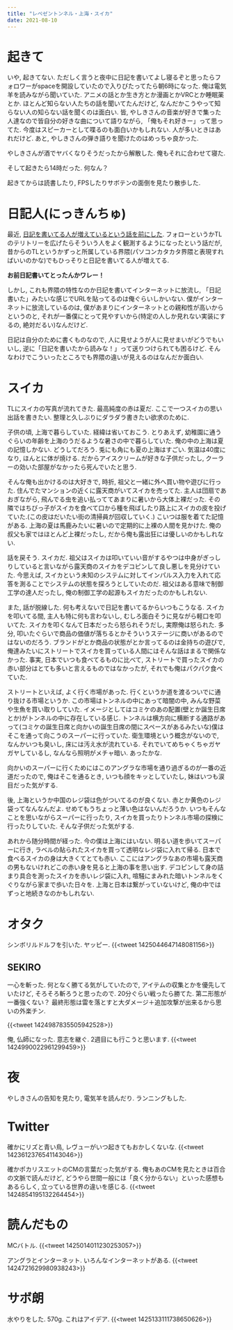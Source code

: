 ```yaml
---
title: "レペゼントンネル・上海・スイカ"
date: 2021-08-10
---
```


# 起きて
いや, 起きてない. ただしく言うと夜中に日記を書いてよし寝るぞと思ったらフォロワーがspaceを開設していたので入りびたってたら朝6時になった. 俺は電気羊を読みながら聞いていた. アニメの話とか生き方とか漫画とかVRCとか睡眠薬とか. ほとんど知らない人たちの話を聞いてたんだけど, なんだかこうやって知らない人の知らない話を聞くのは面白い. 皆, やしきさんの音楽が好きで集った人達なので皆自分の好きな曲について語りながら, 「俺もそれ好きー」って思ってた. 今度はスピーカーとして喋るのも面白いかもしれない. 人が多いときはあれだけど.
あと, やしきさんの弾き語りを聞けたのはめっちゃ良かった.

やしきさんが酒でヤバくなりそうだったから解散した. 俺もそれに合わせて寝た.

そして起きたら14時だった. 何なん？

起きてからは読書したり, FPSしたりサボテンの面倒を見たり散歩した.

# 日記人(にっきんちゅ)
最近, [日記を書いてる人が増えているという話を前にした](/post/2021-07-29). フォローというかTLのテリトリーを広げたらそういう人をよく観測するようになったという話だが, 昔からのTLというかずっと所属している界隈(パソコンカタカタ界隈と表現すればいいのかな)でもひっそりと日記を書いてる人が増えてる.

**お前日記書いてとったんかワレー！**

しかし, これも界隈の特性なのか日記を書いてインターネットに放流し, 「日記書いた」みたいな感じでURLを貼ってるのは俺ぐらいしかいない. 僕がインターネットに放流しているのは, 僕があまりにインターネットとの親和性が高いからというのと, それが一番僕にとって見やすいから(特定の人しか見れない実装にするの, 絶対だるい)なんだけど.

日記は自分のために書くものなので, 人に見せようが人に見せまいがどうでもいいし, 逆に「日記を書いたから読みな！」って送りつけられても困るけど. そんなわけでこういったところでも界隈の違いが見えるのはなんだか面白い.

# スイカ
TLにスイカの写真が流れてきた. 最高純度の赤は夏だ. ここで一つスイカの思い出話を書きたい. 整理と久しぶりにダラダラ書きたい欲求のために.

子供の頃, 上海で暮らしていた. 経緯は省いておこう. とりあえず, 幼稚園に通うぐらいの年齢を上海のうだるような暑さの中で暮らしていた. 俺の中の上海は夏の記憶しかない. どうしてだろう.
兎にも角にも夏の上海はすごい. 気温は40度になり, ほんとに体が焼ける. だからアイスクリームが好きな子供だったし, クーラーの効いた部屋がなかったら死んでいたと思う.

そんな俺も出かけるのは大好きで, 時折, 祖父と一緒に外へ買い物や遊びに行った. 住んでたマンションの近くに露天商がいてスイカを売ってた. 主人は団扇であおぎながら, 飛んでる虫を追い払っててあまりに暑いから大体上裸だった. その隣ではちびっ子がスイカを食べて口から種を飛ばしたり路上にスイカの皮を投げていた.(この皮はだいたい街の清掃員が回収していく.) こいつは服を着てた記憶がある. 上海の夏は馬鹿みたいに暑いので定期的に上裸の人間を見かけた. 俺の叔父も家ではほとんど上裸だったし, だから俺も露出狂には優しいのかもしれない.

話を戻そう. スイカだ. 祖父はスイカは叩いていい音がするやつは中身がぎっしりしていると言いながら露天商のスイカをデコピンして良し悪しを見分けていた. 今思えば, スイカという未知のシステムに対してインパルス入力を入れて応答を測ることでシステムの状態を探ろうとしていたのだ. 祖父はある意味で制御工学の達人だったし, 俺の制御工学の起源もスイカだったのかもしれない.

また, 話が脱線した. 何も考えないで日記を書いてるからいつもこうなる. スイカを叩いてる間, 主人も特に何も言わないし, むしろ面白そうに見ながら軽口を叩いてた. スイカを叩くなんて日本だったら怒られそうだし, 実際俺は怒られた. 多分, 叩いたぐらいで商品の価値が落ちるとかそういうステージに商いがあるのではないのだろう. ブランドがとか商品の状態がとか言ってるのは金持ちの遊びで, 俺達みたいにストリートでスイカを買っている人間にはそんな話はまるで関係なかった. 事実, 日本でいつも食べてるものに比べて, ストリートで買ったスイカの赤い部分はとても多いと言えるものではなかったが, それでも俺はパクパク食べていた.

ストリートといえば, よく行く市場があった. 行くというか道を渡るついでに通り抜ける市場というか. この市場はトンネルの中にあって暗闇の中, みんな野菜や生魚を買い取りしていた. イメージとしてはコミケのあの配置(壁とか誕生日席とか)がトンネルの中に存在している感じ. トンネルは横方向に横断する通路があって(コミケの誕生日席と向かいの誕生日席の間にスペースがあるみたいな)僕はそこを通って向こうのスーパーに行っていた. 衛生環境という概念がないので, なんかいつも臭いし, 床には汚え水が流れている. それでいてめちゃくちゃガヤガヤしているし, なんなら照明がメチャ暗い. あったかな.

向かいのスーパーに行くためにはこのアングラな市場を通り過ぎるのが一番の近道だったので, 俺はそこを通るとき, いつも顔をキッとしていたし, 妹はいつも涙目だった気がする.

後, 上海というか中国のレジ袋は色がついてるのが良くない. 赤とか黄色のレジ袋ってなんなんだよ. せめてもうちょっと薄い色はないんだろうか. いつもそんなことを思いながらスーパーに行ったり, スイカを買ったりトンネル市場の探検に行ったりしていた. そんな子供だった気がする.

あれから随分時間が経った. 今の僕は上海にはいない. 明るい道を歩いてスーパーに行き, ラベルの貼られたスイカを買って透明なレジ袋に入れて帰る. 日本で食べるスイカの身は大きくてとても赤い. ここにはアングラなあの市場も露天商の男もないけれどこの赤い身を見ると上海の事を思い出す. デコピンして身の詰まり具合を測ったスイカを赤いレジ袋に入れ, 喧騒にまみれた暗いトンネルをくぐりながら家まで歩いた日々を. 上海と日本は繋がっていないけど, 俺の中ではずっと地続きなのかもしれない.

# オタク
シンボリルドルフを引いた. ヤッピー.
{{<tweet 1425044647148081156>}}

## SEKIRO
一心を斬った. 何となく勝てる気がしていたので, アイテムの収集とかを優先していたけど, そろそろ斬ろうと思ったので. 20分ぐらい戦ったら勝てた. 第二形態が一番強くない？ 最終形態は雷を落とすと大ダメージ＋追加攻撃が出来るから思いの外楽チン.

{{<tweet 1424987835505942528>}}

俺, 仏師になった. 意志を継ぐ. 2週目にも行こうと思います.
{{<tweet 1424990022961299459>}}
# 夜
やしきさんの告知を見たり, 電気羊を読んだり. ランニングもした.
# Twitter
確かにリズと青い鳥, レヴューがいつ起きてもおかしくないな.
{{<tweet 1423612376541143046>}}

確かポカリスエットのCMの言葉だった気がする. 俺もあのCMを見たときは百合の文脈で読んだけど, どうやら世間一般には「良く分からない」といった感想もあるらしく, 立っている世界の違いを感じる.
{{<tweet 1424854195132264454>}}

# 読んだもの
MCバトル.
{{<tweet 1425014011230253057>}}

アングラとインターネット. いろんなインターネットがある.
{{<tweet 1424721629980938243>}}
# サボ朗
水やりをした. 570g.
これはアイデア.
{{<tweet 1425133111738650626>}}